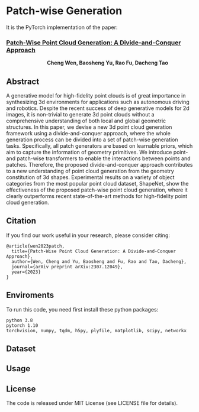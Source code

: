 # Patch-wise Generation

It is the PyTorch implementation of the paper:  
### [Patch-Wise Point Cloud Generation: A Divide-and-Conquer Approach](https://arxiv.org/pdf/2307.12049)  
&nbsp; &nbsp; &nbsp; &nbsp; &nbsp; &nbsp; &nbsp; &nbsp; &nbsp; &nbsp; &nbsp; &nbsp; &nbsp; &nbsp; **Cheng Wen, Baosheng Yu, Rao Fu, Dacheng Tao**

## Abstract
A generative model for high-fidelity point clouds is of great importance in synthesizing 3d environments for applications such as autonomous driving and robotics. Despite the recent success of deep generative models for 2d images, it is non-trivial to generate 3d point clouds without a comprehensive understanding of both local and global geometric structures. In this paper, we devise a new 3d point cloud generation framework using a divide-and-conquer approach, where the whole generation process can be divided into a set of patch-wise generation tasks. Specifically, all patch generators are based on learnable priors, which aim to capture the information of geometry primitives. We introduce point- and patch-wise transformers to enable the interactions between points and patches. Therefore, the proposed divide-and-conquer approach contributes to a new understanding of point cloud generation from the geometry constitution of 3d shapes. Experimental results on a variety of object categories from the most popular point cloud dataset, ShapeNet, show the effectiveness of the proposed patch-wise point cloud generation, where it clearly outperforms recent state-of-the-art methods for high-fidelity point cloud generation. 

## Citation
If you find our work useful in your research, please consider citing:
```
@article{wen2023patch,
  title={Patch-Wise Point Cloud Generation: A Divide-and-Conquer Approach},
  author={Wen, Cheng and Yu, Baosheng and Fu, Rao and Tao, Dacheng},
  journal={arXiv preprint arXiv:2307.12049},
  year={2023}
}
```


## Enviroments
To run this code, you need first install these python packages:  
```
python 3.8  
pytorch 1.10  
torchvision, numpy, tqdm, h5py, plyfile, matplotlib, scipy, networkx  
```

## Dataset

## Usage

## License
The code is released under MIT License (see LICENSE file for details).
